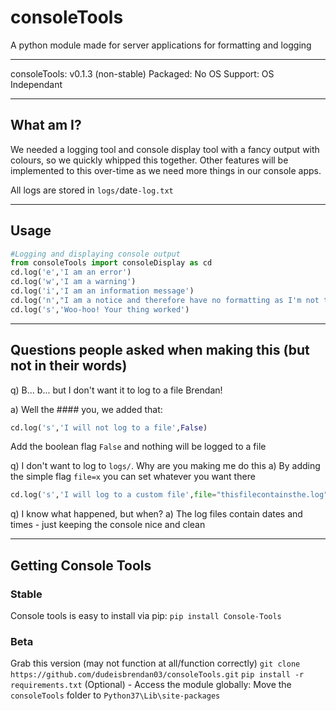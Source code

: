 # consoleTools
A python module made for server applications for formatting and logging
___________________
consoleTools: v0.1.3 (non-stable)
Packaged: No
OS Support: OS Independant
___________________
## What am I?
We needed a logging tool and console display tool with a fancy output with colours, so we quickly whipped this together.
Other features will be implemented to this over-time as we need more things in our console apps.

All logs are stored in `logs/`date`-log.txt`
___________________
## Usage
```python
#Logging and displaying console output
from consoleTools import consoleDisplay as cd
cd.log('e','I am an error')
cd.log('w','I am a warning')
cd.log('i','I am an information message')
cd.log('n',"I am a notice and therefore have no formatting as I'm not that important")
cd.log('s','Woo-hoo! Your thing worked')
```
___________________
## Questions people asked when making this (but not in their words)
q) B... b... but I don't want it to log to a file Brendan!

a) Well the #### you, we added that:
```python
cd.log('s','I will not log to a file',False)
```
Add the boolean flag `False` and nothing will be logged to a file

q) I don't want to log to `logs/`. Why are you making me do this
a) By adding the simple flag `file=x` you can set whatever you want there
```python
cd.log('s','I will log to a custom file',file="thisfilecontainsthe.log")
```

q) I know what happened, but when?
a) The log files contain dates and times - just keeping the console nice and clean
___________________
## Getting Console Tools

### Stable
Console tools is easy to install via pip:
`pip install Console-Tools`
### Beta
Grab this version (may not function at all/function correctly)
`git clone https://github.com/dudeisbrendan03/consoleTools.git`
`pip install -r requirements.txt`
(Optional) - Access the module globally:
Move the `consoleTools` folder to `Python37\Lib\site-packages`